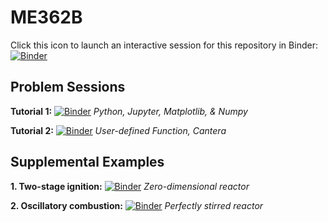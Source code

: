# ME362B

Click this icon to launch an interactive session for this repository in Binder:
[![Binder](https://mybinder.org/badge_logo.svg)](https://mybinder.org/v2/gh/pujanbiswas/ME362B_W23.git/HEAD)

## Problem Sessions

__Tutorial 1:__    [![Binder](https://mybinder.org/badge_logo.svg)](https://mybinder.org/v2/gh/pujanbiswas/ME362B_W23/6b05265f0fb36c098f7a98a52309a7a0e4acb49d?urlpath=lab%2Ftree%2Fnotebooks%2Ftutorial_1_python_jupyter.ipynb)
_Python, Jupyter, Matplotlib, & Numpy_

__Tutorial 2:__    [![Binder](https://mybinder.org/badge_logo.svg)](https://mybinder.org/v2/gh/pujanbiswas/ME362B_W23/6b05265f0fb36c098f7a98a52309a7a0e4acb49d?urlpath=lab%2Ftree%2Fnotebooks%2Ftutorial_2_cantera_functions.ipynb)
_User-defined Function, Cantera_

## Supplemental Examples
__1. Two-stage ignition:__    [![Binder](https://mybinder.org/badge_logo.svg)](https://mybinder.org/v2/gh/ajsusa/me362b_winter2021/74b1d9ca6dfd386d2e92b3d53f6889550f608650?filepath=notebooks%2FZero-dimensional_two-stage_ignition.ipynb) *Zero-dimensional reactor*

__2. Oscillatory combustion:__    [![Binder](https://mybinder.org/badge_logo.svg)](https://mybinder.org/v2/gh/ajsusa/me362b_winter2021/74b1d9ca6dfd386d2e92b3d53f6889550f608650?filepath=notebooks%2FPSR_oscillatory_combustion.ipynb) *Perfectly stirred reactor*
